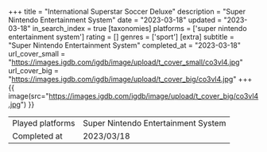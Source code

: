 +++
title = "International Superstar Soccer Deluxe"
description = "Super Nintendo Entertainment System"
date = "2023-03-18"
updated = "2023-03-18"
in_search_index = true
[taxonomies]
platforms = ['super nintendo entertainment system']
rating = []
genres = ['sport']
[extra]
subtitle = "Super Nintendo Entertainment System"
completed_at = "2023-03-18"
url_cover_small = "https://images.igdb.com/igdb/image/upload/t_cover_small/co3vl4.jpg"
url_cover_big = "https://images.igdb.com/igdb/image/upload/t_cover_big/co3vl4.jpg"
+++
{{ image(src="https://images.igdb.com/igdb/image/upload/t_cover_big/co3vl4.jpg") }}

|              |            |
| ------------ | ---------- |
| Played platforms    | Super Nintendo Entertainment System |
| Completed at | 2023/03/18 |


